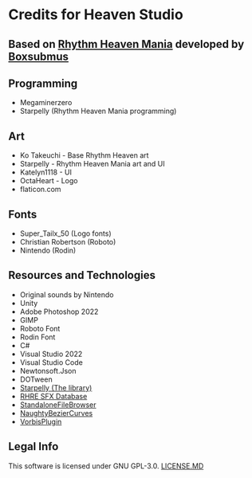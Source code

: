 # Credits for Heaven Studio

## Based on [Rhythm Heaven Mania](https://github.com/RhythmHeavenDevelopment/RhythmHeavenMania) developed by [Boxsubmus](https://boxsubmus.com)

## Programming
* Megaminerzero
* Starpelly (Rhythm Heaven Mania programming)

## Art
* Ko Takeuchi - Base Rhythm Heaven art
* Starpelly - Rhythm Heaven Mania art and UI
* Katelyn1118 - UI
* OctaHeart - Logo
* flaticon.com

## Fonts
* Super_Tailx_50 (Logo fonts)
* Christian Robertson (Roboto)
* Nintendo (Rodin)

## Resources and Technologies
* Original sounds by Nintendo
* Unity
* Adobe Photoshop 2022
* GIMP
* Roboto Font
* Rodin Font
* C#
* Visual Studio 2022
* Visual Studio Code
* Newtonsoft.Json
* DOTween
* [Starpelly (The library)](https://github.com/Starpelly/Starpelly)
* [RHRE SFX Database](https://github.com/chrislo27/RHRE-database)
* [StandaloneFileBrowser](https://github.com/gkngkc/UnityStandaloneFileBrowser)
* [NaughtyBezierCurves](https://github.com/dbrizov/NaughtyBezierCurves)
* [VorbisPlugin](https://github.com/khindemit/unity-wrapper-vorbis)

## Legal Info
This software is licensed under GNU GPL-3.0. [LICENSE.MD](https://github.com/jakobwcrowe/HeavenStudio/blob/master/LICENSE.md)
